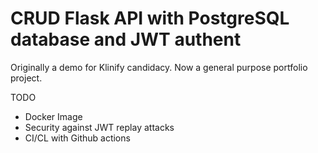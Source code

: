 # CRUD Flask API with PostgreSQL database and JWT authent
Originally a demo for Klinify candidacy. Now a general purpose portfolio project.

TODO
- Docker Image
- Security against JWT replay attacks
- CI/CL with Github actions



